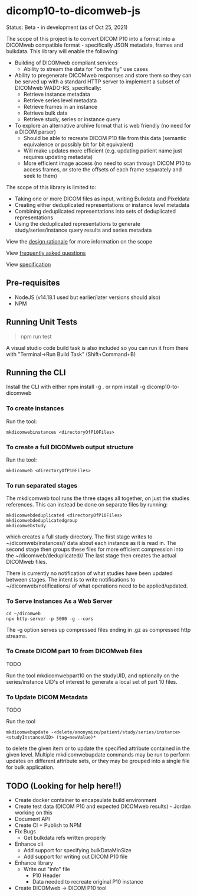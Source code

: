 # dicomp10-to-dicomweb-js

Status: Beta - in development (as of Oct 25, 2021)

The scope of this project is to convert DICOM P10 into a format into a DICOMweb compatible format - specifically JSON metadata, frames and bulkdata.  This library will enable the following:
* Building of DICOMweb compliant services
  * Ability to stream the data for "on the fly" use cases
* Ability to pregenerate DICOMweb responses and store them so they can be served up with a standard HTTP server to implement a subset of DICOMweb WADO-RS, specifically:
  * Retrieve instance metadata 
  * Retrieve series level metadata
  * Retrieve frames in an instance
  * Retrieve bulk data
  * Retrieve study, series or instance query
* To explore an alternative archive format that is web friendly (no need for a DICOM parser)
  * Should be able to recreate DICOM P10 file from this data (semantic equivalence or possibly bit for bit equivalent)
  * Will make updates more efficient (e.g. updating patient name just requires updating metadata)
  * More efficient image access (no need to scan through DICOM P10 to access frames, or store the offsets of each frame separately and seek to them) 

The scope of this library is limited to:
* Taking one or more DICOM files as input, writing Bulkdata and Pixeldata
* Creating either deduplicated representations or instance level metadata
* Combining deduplicated representations into sets of deduplicated representations
* Using the deduplicated representations to generate study/series/instance query results and series metadata

View the [design rationale](docs/design.md) for more information on the scope

View [frequently asked questions](docs/faq.md)

View [specification](docs/spec.md)

## Pre-requisites

* NodeJS (v14.18.1 used but earlier/later versions should also)
* NPM

## Running Unit Tests

> npm run test

A visual studio code build task is also included so you can run it from there with "Terminal->Run Build Task" (Shift+Command+B)

## Running the CLI
Install the CLI with either npm install -g .  or npm install -g dicomp10-to-dicomweb

### To create instances
Run the tool:
```
mkdicomwebinstances <directoryOfP10Files>
```

### To create a full DICOMweb output structure
Run the tool:
```
mkdicomweb <directoryOfP10Files>
```

### To run separated stages
The mkdicomweb tool runs the three stages all together, on just the studies references.  This can instead be done on separate files by running:
```
mkdicomwebdeduplicated <directoryOfP10Files>
mkdicomwebdeduplicatedgroup
mkdicomwebstudy
```
which creates a full study directory.  The first stage writes to ~/dicomweb/instances/<studyUID>/ data about each instance as it is read in.  The second stage then groups these files for more efficient compression into the ~/dicomweb/deduplicated/<studyUID>/   The last stage then creates the actual DICOMweb files.

There is currently no notification of what studies have been updated between stages.  The intent is to write notifications to ~/dicomweb/notifications/<studyUID> of what operations need to be applied/updated.

### To Serve Instances As a Web Server
```
cd ~/dicomweb
npx http-server -p 5000 -g --cors
```

The -g option serves up compressed files ending in .gz as compressed http streams.

### To Create DICOM part 10 from DICOMweb files
TODO

Run the tool mkdicomwebpart10 on the studyUID, and optionally on the series/instance UID's of interest to generate a local set of part 10 files.

### To Update DICOM Metadata
TODO

Run the tool 
```
mkdicomwebupdate -<delete/anonymize/patient/study/series/instance> <studyInstanceUID> (tag=newValue)* 
```
to delete the given item or to update the specified attribute contained in the given level.  Multiple mkdicomwebupdate commands may be run to perform updates on different attribute sets, or they may be grouped into a single file for bulk application.

## TODO (Looking for help here!!)

* Create docker container to encapsulate build environment
* Create test data (DICOM P10 and expected DICOMweb results) - Jordan working on this
* Document API
* Create CI + Publish to NPM
* Fix Bugs
    * Get bulkdata refs written properly
* Enhance cli
    * Add support for specifying bulkDataMinSize
    * Add support for writing out DICOM P10 file
* Enhance library
    * Write out "info" file
        * P10 Header
        * Data needed to recreate original P10 instance
* Create DICOMweb -> DICOM P10 tool
